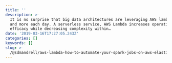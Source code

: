 ```yaml
---
title: ''
description: >-
  It is no surprise that big data architectures are leveraging AWS lambda more
  and more each day. A serverless service, AWS Lambda increases operational
  efficacy while decreasing complexity within…
date: '2019-03-16T17:27:05.243Z'
categories: []
keywords: []
slug: >-
  /@sdmandrell/aws-lambda-how-to-automate-your-spark-jobs-on-aws-elastic-map-reduce-emr-4fb71369ac48
---
```


